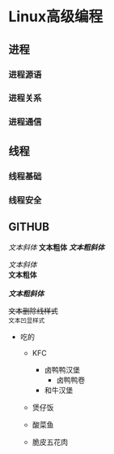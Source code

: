 # Linux高级编程


## 进程

### 进程源语
### 进程关系
### 进程通信


## 线程

### 线程基础

### 线程安全


## GITHUB

*文本斜体*
**文本粗体**
***文本粗斜体***

*文本斜体*</br>
**文本粗体**</br></br>
***文本粗斜体***</br>

~~文本删除线样式~~</br>
`文本凹显样式`</br>

* 吃的
	* KFC
		* 卤鸭鸭汉堡
			* 卤鸭鸭卷
		* 和牛汉堡

	* 煲仔饭

	* 酸菜鱼

	* 脆皮五花肉


